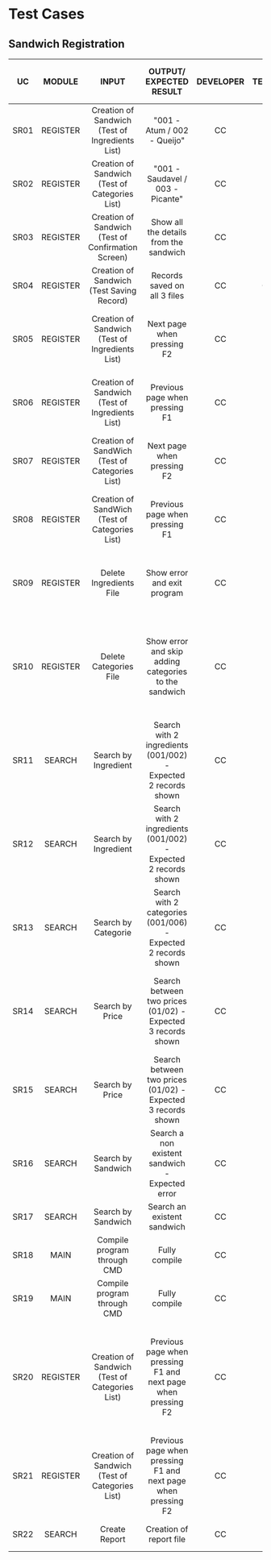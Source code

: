 # Test Cases
## Sandwich Registration

| UC | MODULE | INPUT | OUTPUT/ EXPECTED RESULT | DEVELOPER | TESTER | TEST DATE | TEST OUTPUT (PASSED OR FAILED) | COMMENTS
|:------:|:------:|:------:|:------:|:------:|:------:|:------:|:------:|:------:|
| SR01 | REGISTER | Creation of Sandwich (Test of Ingredients List) | "001 - Atum / 002 - Queijo" | CC | BL | 05/03/2021 | PASSED - "001 - Atum / 002 Queijo" | X |
| SR02  | REGISTER | Creation of Sandwich (Test of Categories List) | "001 - Saudavel / 003 - Picante" | CC | DL | 05/03/2021 | PASSED - "001 - Saudavel / 003 - Picante" | X |
| SR03 | REGISTER | Creation of Sandwich (Test of Confirmation Screen) | Show all the details from the sandwich | CC | DL | 05/03/2021 | PASSED - All details shown successfully | X |
| SR04  | REGISTER | Creation of Sandwich (Test Saving Record) | Records saved on all 3 files | CC | CC | 05/03/2021 | PASSED - All records saved on all 3 files | X |
| SR05 | REGISTER | Creation of Sandwich (Test of Ingredients List) | Next page when pressing F2 | CC | DL | 05/03/2021 | PASSED - Page changed when F2 was pressed | X |
| SR06 |  REGISTER | Creation of Sandwich (Test of Ingredients List) | Previous page when pressing F1 | CC | DL | 05/03/2021 | PASSED - Page changed when F1 was pressed | X |
| SR07 | REGISTER | Creation of SandWich (Test of Categories List) | Next page when pressing F2 | CC | BL | 05/03/2021 | PASSED - Page changed when F2 was presse | X |
| SR08 | REGISTER | Creation of SandWich (Test of Categories List) | Previous page when pressing F1 | CC | BL | 05/03/2021 | PASSED - Page changed when F1 was pressed | X |
| SR09 | REGISTER | Delete Ingredients File | Show error and exit program | CC | FB | 05/03/2021 | PASSED - Error appeared and program did exit | X |
| SR10 | REGISTER | Delete Categories File | Show error and skip adding categories to the sandwich | CC | FB | 05/03/2021 | PASSED - Error appeared and the program didn't ask to assign caregories to the sandwich | X |
| SR11 | SEARCH | Search by Ingredient | Search with 2 ingredients (001/002) - Expected 2 records shown | CC | BL | 09/03/2021 | PASSED with bug - 2 records shown | Bug found: message of "no more records found" not appearing |
| SR12 | SEARCH | Search by Ingredient | Search with 2 ingredients (001/002) - Expected 2 records shown | CC | BL | 09/03/2021 | PASSED - 2 records shown | SR11 Bug fixed |
| SR13 | SEARCH | Search by Categorie | Search with 2 categories (001/006) - Expected 2 records shown | CC | DL | 09/03/2021 | PASSED - 2 records shown | X |
| SR14 | SEARCH | Search by Price | Search between two prices (01/02) - Expected 3 records shown | CC | FB | 09/03/2021 | FAILED | Program doesn't allow to introduce the higher value of price to search |
| SR15 | SEARCH | Search by Price | Search between two prices (01/02) - Expected 3 records shown | CC | FB | 09/03/2021 | PASSED - 3 records shown | SR13 Bug fixed |
| SR16 | SEARCH | Search by Sandwich | Search a non existent sandwich - Expected error | CC | DL | 10/03/2021 | PASSED - No records shown, message of no records to show obtained | X |
| SR17 | SEARCH | Search by Sandwich | Search an existent sandwich | CC | BL | 10/03/2021 | PASSED - Record shown | X |
| SR18 | MAIN | Compile program through CMD | Fully compile | CC | FB | 10/03/2021 | FAILED - Errors compiling | X |
| SR19 | MAIN | Compile program through CMD | Fully compile | CC | FB | 10/03/2021 | PASSED - Fully compiled | X |
| SR20 | REGISTER | Creation of Sandwich (Test of Categories List) | Previous page when pressing F1 and next page when pressing F2 | CC | FB | 10/03/2021 | FAILED | When no mores pages to change, doens't show error message but accept 000 as empty categorie |
| SR21 | REGISTER | Creation of Sandwich (Test of Categories List) | Previous page when pressing F1 and next page when pressing F2 | CC | FB | 10/03/2021 | PASSED - When no mores pages to change, shown error message | SR19 Bug fixed |
| SR22 | SEARCH | Create Report | Creation of report file | CC | DL | 10/03/2021 | PASSED - Creation of report file | X |